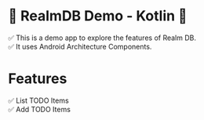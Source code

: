 # &#x1F37A;   RealmDB Demo - Kotlin &#x1F37A;   

&#x2705;   This is a demo app to explore the features of Realm DB.  
&#x2705;   It uses Android Architecture Components.

# Features
&#x2705; List TODO Items  
&#x2705; Add TODO Items  
